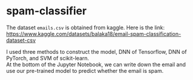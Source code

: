 # spam-classifier
The dataset `emails.csv` is obtained from kaggle. Here is the link:\
https://www.kaggle.com/datasets/balaka18/email-spam-classification-dataset-csv

I used three methods to construct the model, DNN of Tensorflow, DNN of PyTorch, and SVM of scikit-learn.\
At the bottom of the Jupyter Notebook, we can write down the email and use our pre-trained model to predict whether the email is spam.



